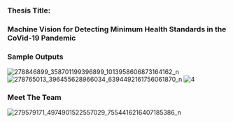 ### Thesis Title: 
### Machine Vision for Detecting Minimum Health Standards in the CoVid-19 Pandemic

### Sample Outputs
![278846899_358701199396899_1013958606873164162_n](https://user-images.githubusercontent.com/15859284/177238810-5c508c91-ee45-444f-afd6-42212289d6ff.jpg)
![278765013_396455628966034_6394492161756061870_n](https://user-images.githubusercontent.com/15859284/177238914-9dcf786b-e18f-4445-bd82-f891959cd08a.jpg)
![4](https://user-images.githubusercontent.com/15859284/177239010-b34be794-9b66-4448-a28d-6f2eea03eb19.png)

### Meet The Team
![279579171_4974901522557029_7554416216407185386_n](https://user-images.githubusercontent.com/15859284/177238744-e6686866-9d57-4094-9ed7-21106e1b4543.jpg)


